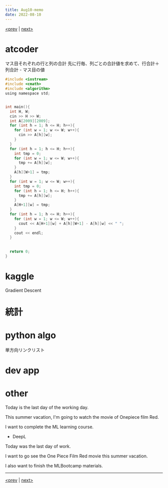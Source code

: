 ```yaml
---
title: Aug10-memo 
date: 2022-08-10 
---
```


[<prev](https://idekworks.github.io/TechnicalMemo/2022/08/09/Aug09.html) | [next>](https://idekworks.github.io/TechnicalMemo/2022/08/11/Aug11.html) 

# atcoder
マス目それぞれの行と列の合計
先に行毎、列ごとの合計値を求めて、行合計＋列合計 - マス目の値

```c
#include <iostream>
#include <cmath>
#include <algorithm>
using namespace std;


int main(){
  int H, W;
  cin >> H >> W;
  int A[2009][2009];
  for (int h = 1; h <= H; h++){
    for (int w = 1; w <= W; w++){
      cin >> A[h][w];
    }
  }
  for (int h = 1; h <= H; h++){
    int tmp = 0;
    for (int w = 1; w <= W; w++){
      tmp += A[h][w];
    }
    A[h][W+1] = tmp;
  }
  for (int w = 1; w <= W; w++){
    int tmp = 0;
    for (int h = 1; h <= H; h++){
      tmp += A[h][w];
    }
    A[H+1][w] = tmp;
  }
  for (int h = 1; h <= H; h++){
    for (int w = 1; w <= W; w++){
      cout << A[H+1][w] + A[h][W+1] - A[h][w] << " ";
    }
    cout << endl;
  }
  
  
  return 0;
}
```

# kaggle
Gradient Descent

# 統計

# python algo
単方向リンクリスト

# dev app

# other
Today is the last day of the working day.

This summer vacation, I'm going to watch the movie of Onepiece film Red.

I want to complete the ML learning course.

- DeepL

Today was the last day of work.

I want to go see the One Piece Film Red movie this summer vacation.

I also want to finish the MLBootcamp materials.

***

[<prev](https://idekworks.github.io/TechnicalMemo/2022/08/09/Aug09.html) | [next>](https://idekworks.github.io/TechnicalMemo/2022/08/11/Aug11.html)

